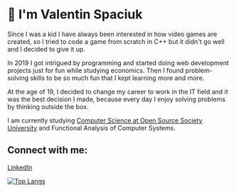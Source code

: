 # 👋 I'm Valentin Spaciuk
Since I was a kid I have always been interested in how video games are created, so I tried to code a game from scratch in C++ but it didn't go well and I decided to give it up.

In 2019 I got intrigued by programming and started doing web development projects just for fun while studying economics. Then I found problem-solving skills to be so much fun that I kept learning more and more.

At the age of 19, I decided to change my career to work in the IT field and it was the best decision I made, because every day I enjoy solving problems by thinking outside the box. 

I am currently studying <a href="https://github.com/ossu/computer-science" target="_blank">Computer Science at Open Source Society University</a> and Functional Analysis of Computer Systems.

## Connect with me:
<p align="left">
  <a href="https://www.linkedin.com/in/valentin-spaciuk/" target="_blank"> LinkedIn</a>
</p>

[![Top Langs](https://github-readme-stats.vercel.app/api/top-langs/?username=Valentin-Spaciuk)](https://github.com/Valentin-Spaciuk/github-readme-stats)
